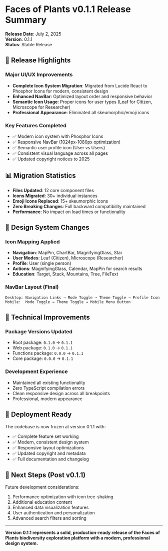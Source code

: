 # Faces of Plants v0.1.1 Release Summary

**Release Date**: July 2, 2025  
**Version**: 0.1.1  
**Status**: Stable Release

## 🎯 Release Highlights

### Major UI/UX Improvements
- **Complete Icon System Migration**: Migrated from Lucide React to Phosphor Icons for modern, consistent design
- **Enhanced NavBar**: Optimized layout order and responsive behavior
- **Semantic Icon Usage**: Proper icons for user types (Leaf for Citizen, Microscope for Researcher)
- **Professional Appearance**: Eliminated all skeumorphic/emoji icons

### Key Features Completed
- ✅ Modern icon system with Phosphor Icons
- ✅ Responsive NavBar (1024px-1080px optimization)
- ✅ Semantic user profile icon (User vs Users)
- ✅ Consistent visual language across all pages
- ✅ Updated copyright notices to 2025

## 📊 Migration Statistics

- **Files Updated**: 12 core component files
- **Icons Migrated**: 30+ individual instances
- **Emoji Icons Replaced**: 15+ skeumorphic icons
- **Zero Breaking Changes**: Full backward compatibility maintained
- **Performance**: No impact on load times or functionality

## 🎨 Design System Changes

### Icon Mapping Applied
- **Navigation**: MapPin, ChartBar, MagnifyingGlass, Star
- **User Modes**: Leaf (Citizen), Microscope (Researcher)  
- **Profile**: User (single person)
- **Actions**: MagnifyingGlass, Calendar, MapPin for search results
- **Education**: Target, Stack, Mountains, Tree, FileText

### NavBar Layout (Final)
```
Desktop: Navigation Links → Mode Toggle → Theme Toggle → Profile Icon
Mobile:  Mode Toggle → Theme Toggle → Mobile Menu Button
```

## 🔧 Technical Improvements

### Package Versions Updated
- Root package: `0.1.0` → `0.1.1`
- Web package: `0.1.0` → `0.1.1` 
- Functions package: `0.0.0` → `0.1.1`
- Core package: `0.0.0` → `0.1.1`

### Development Experience
- Maintained all existing functionality
- Zero TypeScript compilation errors
- Clean responsive design across all breakpoints
- Professional, modern appearance

## 🚀 Deployment Ready

The codebase is now frozen at version 0.1.1 with:
- ✅ Complete feature set working
- ✅ Modern, consistent design system
- ✅ Responsive layout optimizations
- ✅ Updated copyright and metadata
- ✅ Full documentation and changelog

## 📝 Next Steps (Post v0.1.1)

Future development considerations:
1. Performance optimization with icon tree-shaking
2. Additional education content
3. Enhanced data visualization features
4. User authentication and personalization
5. Advanced search filters and sorting

---

**Version 0.1.1 represents a solid, production-ready release of the Faces of Plants biodiversity exploration platform with a modern, professional design system.**
